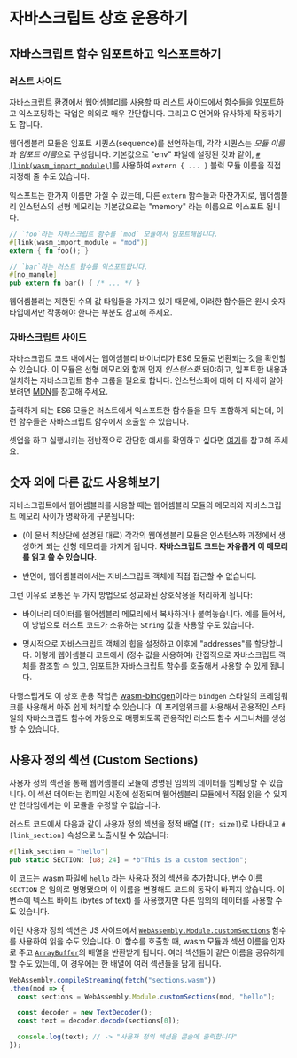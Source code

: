 # 자바스크립트 상호 운용하기

## 자바스크립트 함수 임포트하고 익스포트하기

### 러스트 사이드

자바스크립트 환경에서 웹어셈블리를 사용할 때 러스트 사이드에서 함수들을 임포트하고 익스포팅하는 작업은 의외로 매우 간단합니다. 그리고 C 언어와 유사하게 작동하기도 합니다.

웹어셈블리 모듈은 임포트 시퀀스(sequence)를 선언하는데, 각각 시퀀스는 *모듈 이름*과 *임포트 이름*으로 구성됩니다. 기본값으로 "env" 파일에 설정된 것과 같이, [`#[link(wasm_import_module)]`][wasm_import_module]를 사용하여 `extern { ... }` 블럭 모듈 이름을 직접 지정해 줄 수도 있습니다.

익스포트는 한가지 이름만 가질 수 있는데, 다른 `extern` 함수들과 마찬가지로, 웹어셈블리 인스턴스의 선형 메모리는 기본값으로는 "memory" 라는 이름으로 익스포트 됩니다.

[wasm_import_module]: https://github.com/rust-lang/rust/issues/52090

```rust
// `foo`라는 자바스크립트 함수를 `mod` 모듈에서 임포트해옵니다.
#[link(wasm_import_module = "mod")]
extern { fn foo(); }

// `bar`라는 러스트 함수를 익스포트합니다.
#[no_mangle]
pub extern fn bar() { /* ... */ }
```

웹어셈블리는 제한된 수의 값 타입들을 가지고 있기 때문에, 이러한 함수들은 원시 숫자 타입에서만 작동해야 한다는 부분도 참고해 주세요.

### 자바스크립트 사이드

자바스크립트 코드 내에서는 웹어셈블리 바이너리가 ES6 모듈로 변환되는 것을 확인할 수 있습니다. 이 모듈은 선형 메모리와 함께 먼저 *인스턴스화* 돼야하고, 임포트한 내용과 일치하는 자바스크립트 함수 그룹을 필요로 합니다. 인스턴스화에 대해 더 자세히 알아보려면 [MDN][instantiation]를 참고해 주세요.

[instantiation]: https://developer.mozilla.org/en-US/docs/Web/자바스크립트/Reference/Global_Objects/WebAssembly/instantiateStreaming

출력하게 되는 ES6 모듈은 러스트에서 익스포트한 함수들을 모두 포함하게 되는데, 이런 함수들은 자바스크립트 함수에서 호출할 수 있습니다.

셋업을 하고 실행시키는 전반적으로 간단한 예시를 확인하고 싶다면 [여기][hello world]를 참고해 주세요.

[hello world]: https://www.hellorust.com/demos/add/index.html

## 숫자 외에 다른 값도 사용해보기

자바스크립트에서 웹어셈블리를 사용할 때는 웹어셈블리 모듈의 메모리와 자바스크립트 메모리 사이가 명확하게 구분됩니다:

- (이 문서 최상단에 설명된 대로) 각각의 웹어셈블리 모듈은 인스턴스화 과정에서 생성하게 되는 선형 메모리를 가지게 됩니다. **자바스크립트 코드는 자유롭게 이 메모리를 읽고 쓸 수 있습니다.**

- 반면에, 웹어셈블리에서는 자바스크립트 객체에 직접 접근할 수 없습니다.

그런 이유로 보통은 두 가지 방법으로 정교화된 상호작용을 처리하게 됩니다:

- 바이너리 데이터를 웹어셈블리 메모리에서 복사하거나 붙여놓습니다. 예를 들어서, 이 방법으로 러스트 코드가 소유하는 `String` 값을 사용할 수도 있습니다.

- 명시적으로 자바스크립트 객체의 힙을 설정하고 이후에 "addresses"를 할당합니다. 이렇게 웹어셈블리 코드에서 (정수 값을 사용하여) 간접적으로 자바스크립트 객체를 참조할 수 있고, 임포트한 자바스크립트 함수를 호출해서 사용할 수 있게 됩니다.

다행스럽게도 이 상호 운용 작업은 [wasm-bindgen]이라는 `bindgen` 스타일의 프레임워크를 사용해서 아주 쉽게 처리할 수 있습니다. 이 프레임워크를 사용해서 관용적인 스타일의 자바스크립트 함수에 자동으로 매핑되도록 관용적인 러스트 함수 시그니처를 생성할 수 있습니다.

[wasm-bindgen]: https://github.com/rustwasm/wasm-bindgen

## 사용자 정의 섹션 (Custom Sections)

사용자 정의 섹션을 통해 웹어셈블리 모듈에 명명된 임의의 데이터를 임베딩할 수 있습니다. 이 섹션 데이터는 컴파일 시점에 설정되며 웹어셈블리 모듈에서 직접 읽을 수 있지만 런타임에서는 이 모듈을 수정할 수 없습니다.

러스트 코드에서 다음과 같이 사용자 정의 섹션을 정적 배열 (`[T; size]`)로 나타내고 `#[link_section]` 속성으로 노출시킬 수 있습니다:

```rust
#[link_section = "hello"]
pub static SECTION: [u8; 24] = *b"This is a custom section";
```

이 코드는 wasm 파일에 `hello` 라는 사용자 정의 섹션을 추가합니다. 변수 이름 `SECTION` 은 임의로 명명됐으며 이 이름을 변경해도 코드의 동작이 바뀌지 않습니다. 이 변수에 텍스트 바이트 (bytes of text) 를 사용했지만 다른 임의의 데이터를 사용할 수도 있습니다.

이런 사용자 정의 섹션은 JS 사이드에서 [`WebAssembly.Module.customSections`]  함수를 사용하여 읽을 수도 있습니다. 이 함수를 호출할 때, wasm 모듈과 섹션 이름을 인자로 주고 [`ArrayBuffer`]의 배열을 반환받게 됩니다. 여러 섹션들이 같은 이름을 공유하게 할 수도 있는데, 이 경우에는 한 배열에 여러 섹션들을 담게 됩니다.

```js
WebAssembly.compileStreaming(fetch("sections.wasm"))
.then(mod => {
  const sections = WebAssembly.Module.customSections(mod, "hello");

  const decoder = new TextDecoder();
  const text = decoder.decode(sections[0]);

  console.log(text); // -> "사용자 정의 섹션을 콘솔에 출력합니다"
});
```

[`ArrayBuffer`]: https://developer.mozilla.org/en-US/docs/Web/JavaScript/Reference/Global_Objects/ArrayBuffer
[`WebAssembly.Module.customSections`]: https://developer.mozilla.org/en-US/docs/Web/JavaScript/Reference/Global_Objects/WebAssembly/Module/customSections
